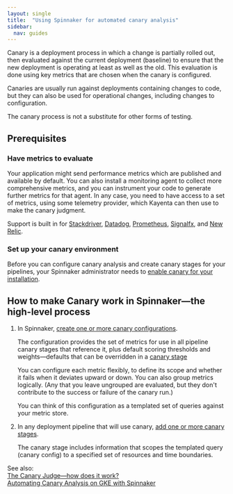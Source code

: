 ```yaml
---
layout: single
title:  "Using Spinnaker for automated canary analysis"
sidebar:
  nav: guides
---
```





Canary is a deployment process in which a change is partially rolled out, then
evaluated against the current deployment (baseline) to ensure that the new
deployment is operating at least as well as the old. This evaluation is done
using key metrics that are chosen when the canary is configured.

Canaries are usually run against deployments containing changes to code, but they
can also be used for operational changes, including changes to configuration.

The canary process is not a substitute for other forms of testing.

## Prerequisites

### Have metrics to evaluate

Your application might send performance metrics which are published and
available by default. You can also install a monitoring agent to collect more
comprehensive metrics, and you can instrument your code to generate further
metrics for that agent. In any case, you need to have access to a set of
metrics, using some telemetry provider, which Kayenta can then use to make the
canary judgment.

Support is built in for [Stackdriver](https://cloud.google.com/stackdriver/docs/),
[Datadog](https://docs.datadoghq.com/),
[Prometheus](https://prometheus.io/docs/introduction/overview/),
[Signalfx](https://docs.signalfx.com), and [New Relic](https://docs.newrelic.com/).

### Set up your canary environment

Before you can configure canary analysis and create canary stages for your
pipelines, your Spinnaker administrator needs to [enable canary for your
installation](/setup/canary/).

## How to make Canary work in Spinnaker&mdash;the high-level process

1. In Spinnaker, [create one or more canary
configurations](/docs/v1/guides/user/canary/config/).

   The configuration provides the set of metrics for use in all pipeline
   canary stages that reference it, plus default scoring thresholds and
   weights&mdash;defaults that can be overridden in
   a [canary stage](/docs/v1/guides/user/canary/stage/)

   You can configure each metric flexibly, to define its scope and whether it
   fails when it deviates upward or down. You can also group metrics logically.
   (Any that you leave ungrouped are evaluated, but they don't contribute to the
   success or failure of the canary run.)

   You can think of this configuration as a templated set of queries against
   your metric store.

1. In any deployment pipeline that will use canary, [add one or more canary
stages](/docs/v1/guides/user/canary/stage/).

   The canary stage includes information that scopes the templated query (canary
     config) to a specified set of resources and time boundaries.

See also:  
[The Canary Judge&mdash;how does it work?](/docs/v1/guides/user/canary/judge/)  
[Automating Canary Analysis on GKE with Spinnaker](https://cloud.google.com/solutions/automated-canary-analysis-kubernetes-engine-spinnaker)
